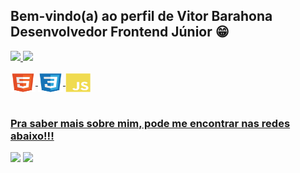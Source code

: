## Bem-vindo(a) ao perfil de Vitor Barahona Desenvolvedor Frontend Júnior 😁

 <div>
   <a href="https://github.com/VitorBarahona">
   <img height="180em" src="https://github-readme-stats.vercel.app/api?username=VitorBarahona&show_icons=true&theme=chartreuse-dark&include_all_commits=true&count_private=true"/>
   <img height="180em" src="https://github-readme-stats.vercel.app/api/top-langs/?username=VitorBarahona&layout=compact&langs_count=6&theme=chartreuse-dark"/>
</div>
    
<div style="display: inline_block"><br>
  <img align="center" alt="HTML" height="30" width="40" src="https://raw.githubusercontent.com/devicons/devicon/master/icons/html5/html5-original.svg">
  <img align="center" alt="CSS" height="30" width="40" src="https://raw.githubusercontent.com/devicons/devicon/master/icons/css3/css3-original.svg">
  <img align="center" alt="Js" height="30" width="40" src="https://raw.githubusercontent.com/devicons/devicon/master/icons/javascript/javascript-plain.svg">
</div>
 
<br>
 
### Pra saber mais sobre mim, pode me encontrar nas redes abaixo!!!
 
<div> 
  <a href = "mailto:vitorbarahona@gmail.com"><img src="https://img.shields.io/badge/-Gmail-%23333?style=for-the-badge&logo=gmail&logoColor=white" target="_blank"></a>
  <a href="https://www.linkedin.com/in/vitorbarahona" target="_blank"><img src="https://img.shields.io/badge/-LinkedIn-%230077B5?style=for-the-badge&logo=linkedin&logoColor=white" target="_blank"></a>
</div>
